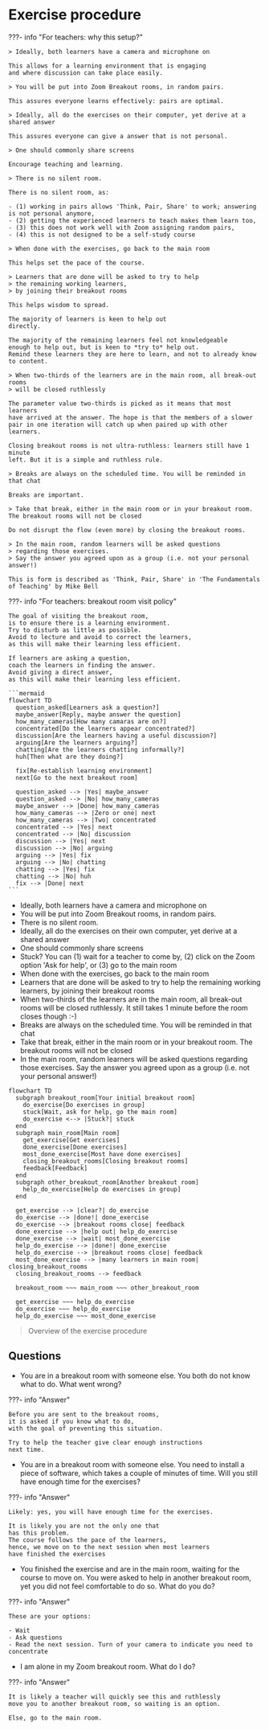 # Exercise procedure

???- info "For teachers: why this setup?"

    > Ideally, both learners have a camera and microphone on

    This allows for a learning environment that is engaging
    and where discussion can take place easily.

    > You will be put into Zoom Breakout rooms, in random pairs.

    This assures everyone learns effectively: pairs are optimal.

    > Ideally, all do the exercises on their computer, yet derive at a shared answer

    This assures everyone can give a answer that is not personal.

    > One should commonly share screens

    Encourage teaching and learning.

    > There is no silent room.

    There is no silent room, as:
 
    - (1) working in pairs allows 'Think, Pair, Share' to work; answering is not personal anymore, 
    - (2) getting the experienced learners to teach makes them learn too,
    - (3) this does not work well with Zoom assigning random pairs, 
    - (4) this is not designed to be a self-study course

    > When done with the exercises, go back to the main room

    This helps set the pace of the course. 

    > Learners that are done will be asked to try to help 
    > the remaining working learners,
    > by joining their breakout rooms

    This helps wisdom to spread. 

    The majority of learners is keen to help out
    directly. 

    The majority of the remaining learners feel not knowledgeable
    enough to help out, but is keen to *try to* help out. 
    Remind these learners they are here to learn, and not to already know
    to content.

    > When two-thirds of the learners are in the main room, all break-out rooms
    > will be closed ruthlessly

    The parameter value two-thirds is picked as it means that most learners
    have arrived at the answer. The hope is that the members of a slower 
    pair in one iteration will catch up when paired up with other learners.

    Closing breakout rooms is not ultra-ruthless: learners still have 1 minute
    left. But it is a simple and ruthless rule. 

    > Breaks are always on the scheduled time. You will be reminded in that chat

    Breaks are important. 

    > Take that break, either in the main room or in your breakout room. The breakout rooms will not be closed

    Do not disrupt the flow (even more) by closing the breakout rooms.

    > In the main room, random learners will be asked questions
    > regarding those exercises.
    > Say the answer you agreed upon as a group (i.e. not your personal answer!)

    This is form is described as 'Think, Pair, Share' in 'The Fundamentals
    of Teaching' by Mike Bell

???- info "For teachers: breakout room visit policy"

    The goal of visiting the breakout room,
    is to ensure there is a learning environment.
    Try to disturb as little as possible.
    Avoid to lecture and avoid to correct the learners,
    as this will make their learning less efficient.

    If learners are asking a question,
    coach the learners in finding the answer.
    Avoid giving a direct answer,
    as this will make their learning less efficient.

    ```mermaid
    flowchart TD
      question_asked[Learners ask a question?]
      maybe_answer[Reply, maybe answer the question]
      how_many_cameras[How many camaras are on?]
      concentrated[Do the learners appear concentrated?]
      discussion[Are the learners having a useful discussion?]
      arguing[Are the learners arguing?]
      chatting[Are the learners chatting informally?]
      huh[Then what are they doing?]

      fix[Re-establish learning environment]
      next[Go to the next breakout room]

      question_asked --> |Yes| maybe_answer
      question_asked --> |No| how_many_cameras
      maybe_answer --> |Done| how_many_cameras
      how_many_cameras --> |Zero or one| next
      how_many_cameras --> |Two| concentrated
      concentrated --> |Yes| next
      concentrated --> |No| discussion
      discussion --> |Yes| next
      discussion --> |No| arguing
      arguing --> |Yes| fix
      arguing --> |No| chatting
      chatting --> |Yes| fix
      chatting --> |No| huh
      fix --> |Done| next
    ```

- Ideally, both learners have a camera and microphone on
- You will be put into Zoom Breakout rooms, in random pairs.
- There is no silent room.
- Ideally, all do the exercises on their own computer, yet derive at a shared answer
- One should commonly share screens
- Stuck? You can (1) wait for a teacher to come by,
  (2) click on the Zoom option 'Ask for help', or
  (3) go to the main room
- When done with the exercises, go back to the main room
- Learners that are done will be asked to try to help the remaining working learners,
  by joining their breakout rooms
- When two-thirds of the learners are in the main room, all break-out rooms
  will be closed ruthlessly. It still takes 1 minute before the room closes though :-)
- Breaks are always on the scheduled time. You will be reminded in that chat
- Take that break, either in the main room or in your breakout room. The breakout rooms will not be closed
- In the main room, random learners will be asked questions
  regarding those exercises.
  Say the answer you agreed upon as a group (i.e. not your personal answer!)

```mermaid
flowchart TD
  subgraph breakout_room[Your initial breakout room]
    do_exercise[Do exercises in group]
    stuck[Wait, ask for help, go the main room]
    do_exercise <--> |Stuck?| stuck
  end
  subgraph main_room[Main room]
    get_exercise[Get exercises]
    done_exercise[Done exercises]
    most_done_exercise[Most have done exercises]
    closing_breakout_rooms[Closing breakout rooms]
    feedback[Feedback]
  end
  subgraph other_breakout_room[Another breakout room]
    help_do_exercise[Help do exercises in group]
  end

  get_exercise --> |clear?| do_exercise
  do_exercise --> |done!| done_exercise
  do_exercise --> |breakout rooms close| feedback
  done_exercise --> |help out| help_do_exercise
  done_exercise --> |wait| most_done_exercise
  help_do_exercise --> |done!| done_exercise
  help_do_exercise --> |breakout rooms close| feedback
  most_done_exercise --> |many learners in main room| closing_breakout_rooms
  closing_breakout_rooms --> feedback

  breakout_room ~~~ main_room ~~~ other_breakout_room

  get_exercise ~~~ help_do_exercise
  do_exercise ~~~ help_do_exercise
  help_do_exercise ~~~ most_done_exercise
```

> Overview of the exercise procedure

## Questions

- You are in a breakout room with someone else.
  You both do not know what to do.
  What went wrong?

???- info "Answer"

    Before you are sent to the breakout rooms,
    it is asked if you know what to do,
    with the goal of preventing this situation.

    Try to help the teacher give clear enough instructions
    next time.


- You are in a breakout room with someone else.
  You need to install a piece of software,
  which takes a couple of minutes of time.
  Will you still have enough time for the exercises?

???- info "Answer"

    Likely: yes, you will have enough time for the exercises. 

    It is likely you are not the only one that
    has this problem. 
    The course follows the pace of the learners,
    hence, we move on to the next session when most learners
    have finished the exercises

- You finished the exercise and are in the main room,
  waiting for the course to move on.
  You were asked to help in another breakout room,
  yet you did not feel comfortable to do so.
  What do you do?

???- info "Answer"

    These are your options:

    - Wait
    - Ask questions
    - Read the next session. Turn of your camera to indicate you need to concentrate

- I am alone in my Zoom breakout room. What do I do?

???- info "Answer"

    It is likely a teacher will quickly see this and ruthlessly
    move you to another breakout room, so waiting is an option.

    Else, go to the main room.
